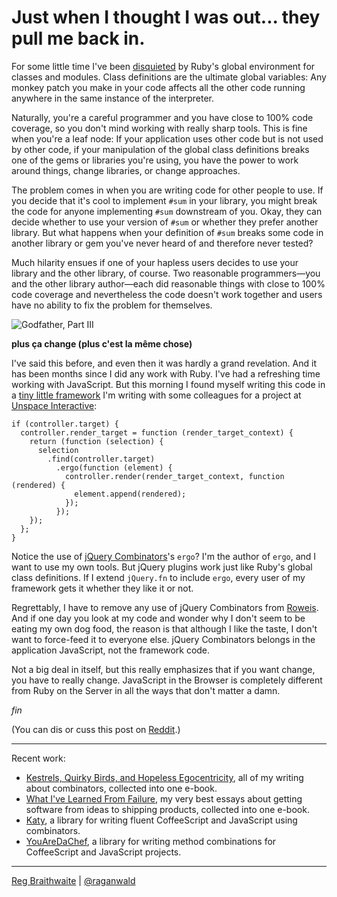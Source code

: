 Just when I thought I was out... they pull me back in.
===

For some little time I've been [disquieted][sick] by Ruby's global environment for classes and modules. Class definitions are the ultimate global variables: Any monkey patch you make in your code affects all the other code running anywhere in the same instance of the interpreter.

Naturally, you're a careful programmer and you have close to 100% code coverage, so you don't mind working with really sharp tools. This is fine when you're a leaf node: If your application uses other code but is not used by other code, if your manipulation of the global class definitions breaks one of the gems or libraries you're using, you have the power to work around things, change libraries, or change approaches.

The problem comes in when you are writing code for other people to use. If you decide that it's cool to implement `#sum` in your library, you might break the code for anyone implementing `#sum` downstream of you. Okay, they can decide whether to use your version of `#sum` or whether they prefer another library. But what happens when your definition of `#sum` breaks some code in another library or gem you've never heard of and therefore never tested?

Much hilarity ensues if one of your hapless users decides to use your library and the other library, of course. Two reasonable programmers&#8212;you and the other library author&#8212;each did reasonable things with close to 100% code coverage and nevertheless the code doesn't work together and users have no ability to fix the problem for themselves.

![Godfather, Part III](http://gallery.sendbad.net/data/media/68/godfather_part_iii_ver1.jpg)

**plus ça change (plus c'est la même chose)**

I've said this before, and even then it was hardly a grand revelation. And it has been months since I did any work with Ruby. I've had a refreshing time working with JavaScript. But this morning I found myself writing this code in a [tiny little framework][roweis] I'm writing with some colleagues for a project at [Unspace Interactive][unspace]:

    if (controller.target) {
      controller.render_target = function (render_target_context) {
        return (function (selection) {
          selection
            .find(controller.target)
              .ergo(function (element) {
                controller.render(render_target_context, function (rendered) {
                  element.append(rendered);
                });
              });
        });
      };
    }
    
Notice the use of [jQuery Combinators][comb]'s `ergo`? I'm the author of `ergo`, and I want to use my own tools. But jQuery plugins work just like Ruby's global class definitions. If I extend `jQuery.fn` to include `ergo`, every user of my framework gets it whether they like it or not.

Regrettably, I have to remove any use of jQuery Combinators from [Roweis][roweis]. And if one day you look at my code and wonder why I don't seem to be eating my own dog food, the reason is that although I like the taste, I don't want to force-feed it to everyone else. jQuery Combinators belongs in the application JavaScript, not the framework code.

Not a big deal in itself, but this really emphasizes that if you want change, you have to really change. JavaScript in the Browser is completely different from Ruby on the Server in all the ways that don't matter a damn.

*fin*

(You can dis or cuss this post on [Reddit][prg].)

---

Recent work:

* [Kestrels, Quirky Birds, and Hopeless Egocentricity](http://leanpub.com/combinators), all of my writing about combinators, collected into one e-book.
* [What I've Learned From Failure](http://leanpub.com/shippingsoftware), my very best essays about getting software from ideas to shipping products, collected into one e-book.
* [Katy](http://github.com/raganwald/Katy), a library for writing fluent CoffeeScript and JavaScript using combinators.
* [YouAreDaChef](http://github.com/raganwald/YouAreDaChef), a library for writing method combinations for CoffeeScript and JavaScript projects.

---

[Reg Braithwaite](http://reginald.braythwayt.com) | [@raganwald](http://twitter.com/raganwald)

[sick]: http://github.com/raganwald/homoiconic/blob/master/2009-04-08/sick.md#readme "I'm Sick Of This Shit"
[unspace]: http://unspace.ca
[comb]: http://github.com/raganwald/jQuery-Combinators
[roweis]: http://github.com/raganwald/Roweis
[prg]: http://www.reddit.com/r/programming/comments/d6wp7/just_when_i_thought_i_was_out_they_pull_me_back_in/